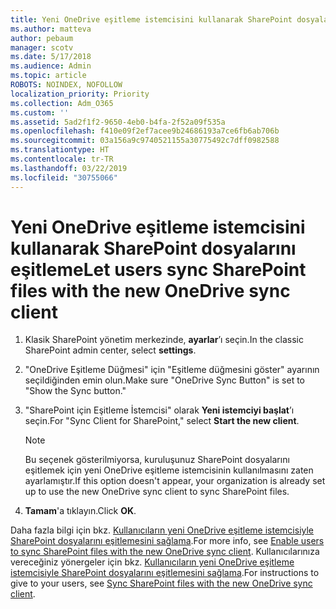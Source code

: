 ```yaml
---
title: Yeni OneDrive eşitleme istemcisini kullanarak SharePoint dosyalarını eşitleme
ms.author: matteva
author: pebaum
manager: scotv
ms.date: 5/17/2018
ms.audience: Admin
ms.topic: article
ROBOTS: NOINDEX, NOFOLLOW
localization_priority: Priority
ms.collection: Adm_O365
ms.custom: ''
ms.assetid: 5ad2f1f2-9650-4eb0-b4fa-2f52a09f535a
ms.openlocfilehash: f410e09f2ef7acee9b24686193a7ce6fb6ab706b
ms.sourcegitcommit: 03a156a9c9740521155a30775492c7dff0982588
ms.translationtype: HT
ms.contentlocale: tr-TR
ms.lasthandoff: 03/22/2019
ms.locfileid: "30755066"
---
```

# <a name="sync-sharepoint-files-with-the-new-onedrive-sync-client"></a><span data-ttu-id="b4e4d-102">Yeni OneDrive eşitleme istemcisini kullanarak SharePoint dosyalarını eşitleme</span><span class="sxs-lookup"><span data-stu-id="b4e4d-102">Let users sync SharePoint files with the new OneDrive sync client</span></span>

1. <span data-ttu-id="b4e4d-103">Klasik SharePoint yönetim merkezinde, **ayarlar**’ı seçin.</span><span class="sxs-lookup"><span data-stu-id="b4e4d-103">In the classic SharePoint admin center, select **settings**.</span></span>
    
2. <span data-ttu-id="b4e4d-104">"OneDrive Eşitleme Düğmesi" için "Eşitleme düğmesini göster" ayarının seçildiğinden emin olun.</span><span class="sxs-lookup"><span data-stu-id="b4e4d-104">Make sure "OneDrive Sync Button" is set to "Show the Sync button."</span></span>
    
3. <span data-ttu-id="b4e4d-105">"SharePoint için Eşitleme İstemcisi" olarak **Yeni istemciyi başlat**’ı seçin.</span><span class="sxs-lookup"><span data-stu-id="b4e4d-105">For "Sync Client for SharePoint," select **Start the new client**.</span></span>
    
    > [!NOTE]
    > <span data-ttu-id="b4e4d-106">Bu seçenek gösterilmiyorsa, kuruluşunuz SharePoint dosyalarını eşitlemek için yeni OneDrive eşitleme istemcisinin kullanılmasını zaten ayarlamıştır.</span><span class="sxs-lookup"><span data-stu-id="b4e4d-106">If this option doesn't appear, your organization is already set up to use the new OneDrive sync client to sync SharePoint files.</span></span> 
  
4. <span data-ttu-id="b4e4d-107">**Tamam**'a tıklayın.</span><span class="sxs-lookup"><span data-stu-id="b4e4d-107">Click **OK**.</span></span>
    
<span data-ttu-id="b4e4d-108">Daha fazla bilgi için bkz. [Kullanıcıların yeni OneDrive eşitleme istemcisiyle SharePoint dosyalarını eşitlemesini sağlama](https://go.microsoft.com/fwlink/?linkid=866433).</span><span class="sxs-lookup"><span data-stu-id="b4e4d-108">For more info, see [Enable users to sync SharePoint files with the new OneDrive sync client](https://go.microsoft.com/fwlink/?linkid=866433).</span></span> <span data-ttu-id="b4e4d-109">Kullanıcılarınıza vereceğiniz yönergeler için bkz. [Kullanıcıların yeni OneDrive eşitleme istemcisiyle SharePoint dosyalarını eşitlemesini sağlama](https://go.microsoft.com/fwlink/?linkid=866427).</span><span class="sxs-lookup"><span data-stu-id="b4e4d-109">For instructions to give to your users, see [Sync SharePoint files with the new OneDrive sync client](https://go.microsoft.com/fwlink/?linkid=866427).</span></span>
  

